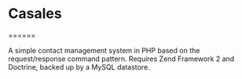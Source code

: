 # Casales
======

A simple contact management system in PHP based on the request/response command pattern. Requires Zend Framework 2 and Doctrine, backed up by a MySQL datastore. 